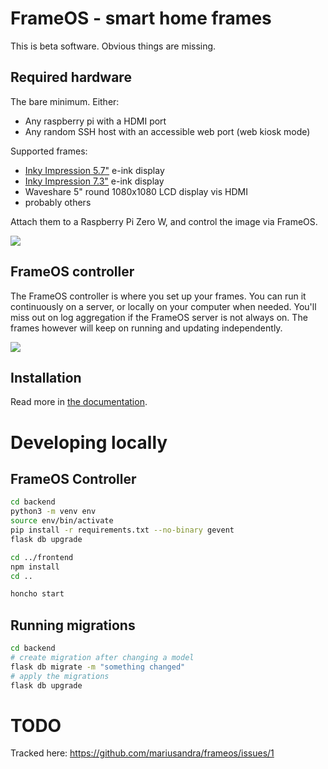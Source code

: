 # FrameOS - smart home frames

This is beta software. Obvious things are missing.

## Required hardware 

The bare minimum. Either:

- Any raspberry pi with a HDMI port
- Any random SSH host with an accessible web port (web kiosk mode)

Supported frames:

- [Inky Impression 5.7"](https://shop.pimoroni.com/products/inky-impression-5-7?variant=32298701324371) e-ink display
- [Inky Impression 7.3"](https://shop.pimoroni.com/products/inky-impression-7-3?variant=40512683376723) e-ink display
- Waveshare 5" round 1080x1080 LCD display vis HDMI
- probably others

Attach them to a Raspberry Pi Zero W, and control the image via FrameOS.

![](https://mariusandra.com/frameos/images/0-frames.jpeg)

## FrameOS controller

The FrameOS controller is where you set up your frames. You can run it continuously on a server, or locally on your computer when needed. You'll miss out on log aggregation if the FrameOS server is not always on. The frames however will keep on running and updating independently.

![](https://frameos.net/assets/images/diagram-reload-13b29b62750b3db0475aab66cdf49518.gif)

## Installation

Read more in [the documentation](https://frameos.net/).

# Developing locally

## FrameOS Controller


```bash
cd backend 
python3 -m venv env
source env/bin/activate
pip install -r requirements.txt --no-binary gevent
flask db upgrade

cd ../frontend
npm install
cd ..

honcho start
```

## Running migrations

```bash
cd backend
# create migration after changing a model
flask db migrate -m "something changed"
# apply the migrations
flask db upgrade
```

# TODO

Tracked here: https://github.com/mariusandra/frameos/issues/1

